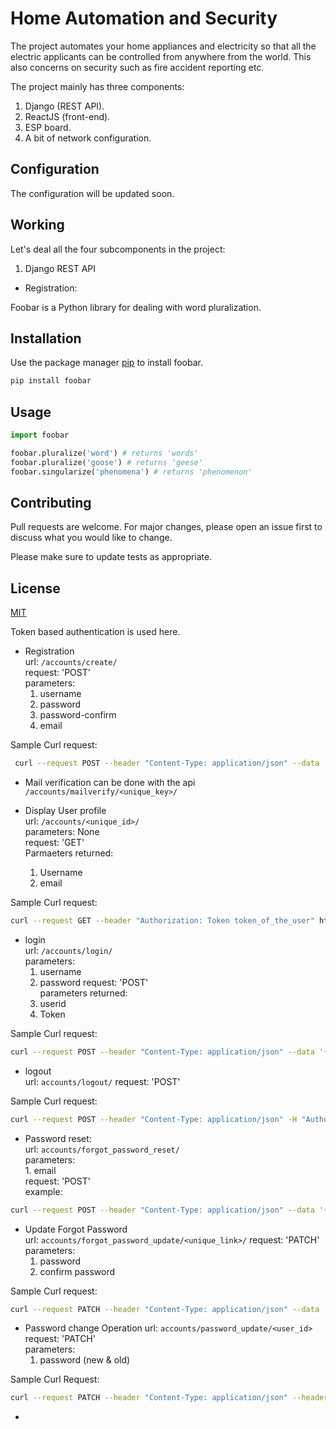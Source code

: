 # Home Automation and Security

The project automates your home appliances and electricity so that all the electric applicants can be controlled from anywhere from the world. This also concerns on security such as fire accident reporting etc.


The project mainly has three components:
1. Django (REST API).
2. ReactJS (front-end).
3. ESP board.
4. A bit of network configuration.

## Configuration

The configuration will be updated soon.

## Working

Let's deal all the four subcomponents in the project:

1. Django REST API

* Registration: <POST>





Foobar is a Python library for dealing with word pluralization.

## Installation

Use the package manager [pip](https://pip.pypa.io/en/stable/) to install foobar.

```bash
pip install foobar
```

## Usage

```python
import foobar

foobar.pluralize('word') # returns 'words'
foobar.pluralize('goose') # returns 'geese'
foobar.singularize('phenomena') # returns 'phenomenon'
```

## Contributing
Pull requests are welcome. For major changes, please open an issue first to discuss what you would like to change.

Please make sure to update tests as appropriate.

## License
[MIT](https://choosealicense.com/licenses/mit/)


Token based authentication is used here.

* Registration \
    url: `/accounts/create/` \
    request: 'POST' \
    parameters: 
    1. username
    2. password
    3. password-confirm
    4. email

Sample Curl request: 

```bash
 curl --request POST --header "Content-Type: application/json" --data '{"username": "sample", "password": "sample123", "password_confirm": "sample123", "email": "rammanoj@gmail.com"}' http://127.0.0.1:8000/accounts/create/
 ```
 
 * Mail verification can be done with the api
 `/accounts/mailverify/<unique_key>/`
 
 * Display User profile \
  url: `/accounts/<unique_id>/` \
  parameters: None \
  request: 'GET' \
  Parmaeters returned:
     1. Username
     2. email
 
 Sample Curl request: 
 ```bash
curl --request GET --header "Authorization: Token token_of_the_user" http://127.0.0.1:8000/accounts/number/
```

 * login \
    url: `/accounts/login/` \
    parameters: 
    1. username
    2. password
    request: 'POST' \
    parameters returned: 
    1. userid
    2. Token
    
Sample Curl request: 
```bash
curl --request POST --header "Content-Type: application/json" --data '{"username": "sample", "password": "sample123"}' http://127.0.0.1:8000/accounts/login/
```
    
 * logout \
  url: `accounts/logout/`
  request: 'POST'
  
Sample Curl request: 

```bash
curl --request POST --header "Content-Type: application/json" -H "Authorization: Token 172158ba5363e770c66188aba7048078009de537"  http://127.0.0.1:8000/accounts/logout/
```
 
 *  Password reset: \
    url: `accounts/forgot_password_reset/` \
    parameters: \
        1. email \
    request: 'POST' \
    example:
 ```bash
curl --request POST --header "Content-Type: application/json" --data '{"email": "sampleqweqweram@gmail.com"}' http://127.0.0.1:8000/accounts/forgot_password_reset/
``` 

*  Update Forgot Password \
    url: `accounts/forgot_password_update/<unique_link>/`
    request: 'PATCH' \
    parameters: 
    1. password
    2. confirm password
    
Sample Curl request:

```bash
curl --request PATCH --header "Content-Type: application/json" --data '{"password": "amma1234", "confirm_new": "amma1234"}' http://127.0.0.1:8000/accounts/forgot_password_update/f856bfeac4cbac828712cbd567fbd43f87875c3ce5d2c2320490dc485b7e84d0/
```

* Password change Operation
    url: `accounts/password_update/<user_id>` \
    request: 'PATCH' \
    parameters:
    1. password (new & old)
    
Sample Curl Request:

```bash
curl --request PATCH --header "Content-Type: application/json" --header "Authorization: Token f0a558e19062fb79ad67b20a561a2677396da026" --data '{"password":"manoj1999", "confirm_password": "manoj1999", "old_password": "amma1234"}' http://127.0.0.1:8000/accounts/password_update/46/
```

* 
    